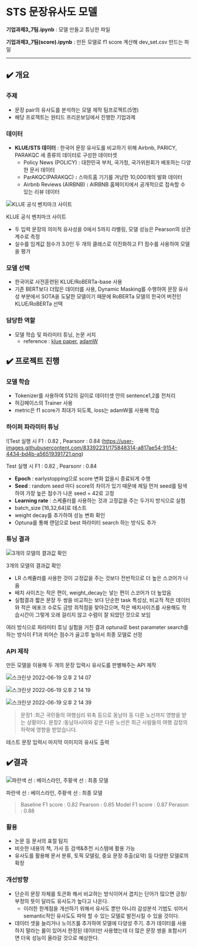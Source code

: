 # STS 문장유사도 모델 

**기업과제3_7팀.ipynb** : 모델 만들고 튜닝한 파일 

**기업과제3_7팀(score).ipynb** : 만든 모델로 f1 score 계산해 dev_set.csv 만드는 파일 

-------------
## ✔️ 개요

### 주제

- 문장 pair의 유사도를 분석하는 모델 제작 팀프로젝트(5명)
- 해당 프로젝트는 원티드 프리온보딩에서 진행한 기업과제

### 데이터

- **KLUE/STS 데이터** : 한국어 문장 유사도를 비교하기 위해 Airbnb, PARICY, PARAKQC 세 종류의 데이터로 구성한 데이터셋
    - Policy News (POLICY) : 대한민국 부처, 국가청, 국가위원회가 배포하는 다양한 문서 데이터
    - ParAKQC(PARAKQC) **:** 스마트홈 기기를 겨냥한 10,000개의 발화 데이터
    - Airbnb Reviews (AIRBNB) **:** AIRBNB 홈페이지에서 공개적으로 접속할 수 있는 리뷰 데이터

![KLUE 공식 벤치마크 사이트](https://user-images.githubusercontent.com/83392231/175848189-cb75e471-8258-4b5e-bdf2-59a72c0efc88.png)

KLUE 공식 벤치마크 사이트

- 두 입력 문장의 의미적 유사성을 0에서 5까지 라벨링, 모델 성능은 Pearson의 상관 계수로 측정
- 실수를 임계값 점수가 3.0인 두 개의 클래스로 이진화하고 F1 점수를 사용하여 모델을 평가

### 모델 선택

- 한국어로 사전훈련된 KLUE/RoBERTa-base 사용
- 기존 BERT보다 더많은 데이터를 사용, Dynamic Masking를 수행하여 문장 유사성 부분에서 SOTA을 도달한 모델이기 때문에 RoBERTa 모델의 한국어 버전인 KLUE/RoBERTa 선택

### 담당한 역할

- 모델 학습 및 파라미터 튜닝, 논문 서치
    - reference : [klue paper](https://arxiv.org/pdf/2105.09680.pdf), [adamW](https://arxiv.org/pdf/1711.05101.pdf)

## ✔️ 프로젝트 진행

### 모델 학습

- Tokenizer를 사용하여 512의 길이로 데이터셋 안의 sentence1,2를 전처리
- 허깅페이스의 Trainer 사용
- metric은 f1 score가 최대가 되도록, loss는 adamW를 사용해 학습

### 하이퍼 파라미터 튜닝

![Test 실행 시 F1 : 0.82 , Pearsonr : 0.84 (https://user-images.githubusercontent.com/83392231/175848314-a817ae54-9154-4434-bd4b-a56519391721.png)

Test 실행 시 F1 : 0.82 , Pearsonr : 0.84

- **Epoch** : earlystopping으로 score 변화 없을시 종료되게 수행
- **Seed** : random seed 마다 score의 차이가 있기 때문에 제일 먼저 seed를 탐색하여 가장 높은 점수가 나온 seed = 42로 고정
- **Learning rate** : 스케쥴러를 사용하는 것과 고정값을 주는 두가지 방식으로 실험
- batch_size [16,32,64]로 테스트
- weight decay를 추가하여 성능 변화 확인
- Optuna를 통해 랜덤으로 best 파라미터 search 하는 방식도 추가

### 튜닝 결과

![3개의 모델의 결과값 확인](https://user-images.githubusercontent.com/83392231/175848321-3c5ed708-a84f-46b3-a628-b6cc00252e9d.png)

3개의 모델의 결과값 확인

- LR 스케쥴러를 사용한 것이 고정값을 주는 것보다 전반적으로 더 높은 스코어가 나옴
- 배치 사이즈는 작은 편이, weight_decay는 넣는 편이 스코어가 더 높았음
- 실험결과 짧은 문장 두 쌍을 비교하는 보다 단순한 task 특성상, 비교적 적은 데이터와 적은 에포크 수로도 금방 최적점을 찾아갔으며, 작은 배치사이즈를 사용해도 학습시간이 그렇게 오래 걸리지 않고 수렴이 잘 되었던 것으로 보임

여러 방식으로 파라미터 튜닝 실험을 거친 결과 optuna로 best parameter search를 하는 방식이 F1과 피어슨 점수가 골고루 높아서 최종 모델로 선정 

### API 제작

만든 모델을 이용해 두 개의 문장 입력시 유사도를 판별해주는 API 제작


![스크린샷 2022-06-19 오후 2 14 07](https://user-images.githubusercontent.com/83392231/175848388-9523f01f-5e2e-480b-b9dc-06927e86f012.png)

![스크린샷 2022-06-19 오후 2 14 19](https://user-images.githubusercontent.com/83392231/175848392-4c149763-0c87-4e3e-87e9-016dd0300e66.png)

![스크린샷 2022-06-19 오후 2 14 39](https://user-images.githubusercontent.com/83392231/175848396-6cdc4368-449c-46fe-9f58-ae7146937b82.png)

> 문장1 :최근 국민들의 여행심리 위축 등으로 동남아 등 다른 노선까지 영향을 받는 상황이다.
문장2 :동남아시아와 같은 다른 노선은 최근 사람들의 여행 감정의 하락에 영향을 받았습니다.
> 

테스트 문장 입력시 마지막 이미지의 유사도 출력 

## ✔️결과

![파란색 선 : 베이스라인, 주황색 선 : 최종 모델 ](https://user-images.githubusercontent.com/83392231/175848427-b70da2b8-8d4f-4cfd-b0a7-53ed32c549c9.png)


파란색 선 : 베이스라인, 주황색 선 : 최종 모델 

> Baseline F1 score : 0.82   Pearson : 0.85
Model     F1 score : 0.87   Perason : 0.88
> 

### 활용

- 논문 등 문서의 표절 탐지
- 비슷한 내용의 책, 가사 등 검색&추천 시스템에 활용 가능
- 유사도를 활용해 문서 분류, 토픽 모델링, 중요 문장 추출(요약) 등 다양한 모델로의 확장

### 개선방향

- 단순히 문장 자체를 토큰화 해서 비교하는 방식이어서 겹치는 단어가 많으면 긍정/부정의 뜻이 달라도 유사도가 높다고 나온다.
    - 이러한 한계점을 개선하기 위해서 유사도 뿐만 아니라 감성분석 기법도 섞어서 semantic적인 유사도도 파악 할 수 있는 모델로 발전시킬 수 있을 것이다.
- 데이터 셋을 늘리거나 노이즈를 추가하여 모델에 다양성 주기. 추가 데이터를 사용하지 말라는 룰이 있어서 한정된 데이터만 사용했는데 더 많은 문장 쌍을 포함시키면 더욱 성능이 올라갈 것으로 예상한다.
